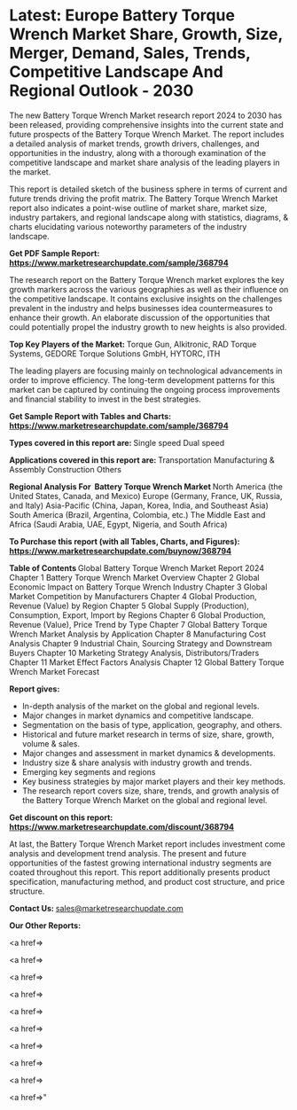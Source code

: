 # Latest: Europe Battery Torque Wrench Market Share, Growth, Size, Merger, Demand, Sales, Trends, Competitive Landscape And Regional Outlook - 2030

The new Battery Torque Wrench Market research report 2024 to 2030 has been released, providing comprehensive insights into the current state and future prospects of the Battery Torque Wrench Market. The report includes a detailed analysis of market trends, growth drivers, challenges, and opportunities in the industry, along with a thorough examination of the competitive landscape and market share analysis of the leading players in the market.

This report is detailed sketch of the business sphere in terms of current and future trends driving the profit matrix. The Battery Torque Wrench Market report also indicates a point-wise outline of market share, market size, industry partakers, and regional landscape along with statistics, diagrams, &amp; charts elucidating various noteworthy parameters of the industry landscape.

<strong><b>Get PDF Sample Report: <a href=https://www.marketresearchupdate.com/sample/368794>https://www.marketresearchupdate.com/sample/368794</a></b></strong>

The research report on the Battery Torque Wrench market explores the key growth markers across the various geographies as well as their influence on the competitive landscape. It contains exclusive insights on the challenges prevalent in the industry and helps businesses idea countermeasures to enhance their growth. An elaborate discussion of the opportunities that could potentially propel the industry growth to new heights is also provided.

<strong><b>Top Key Players of the Market:
</b></strong>Torque Gun, Alkitronic, RAD Torque Systems, GEDORE Torque Solutions GmbH, HYTORC, ITH<strong><b>
</b></strong>

The leading players are focusing mainly on technological advancements in order to improve efficiency. The long-term development patterns for this market can be captured by continuing the ongoing process improvements and financial stability to invest in the best strategies.

<strong><b>Get Sample Report with Tables and Charts: <a href=https://www.marketresearchupdate.com/sample/368794>https://www.marketresearchupdate.com/sample/368794</a></b></strong>

<strong><b>Types covered in this report are:
</b></strong>Single speed
Dual speed<strong><b>
</b></strong>

<strong><b>Applications covered in this report are:
</b></strong>Transportation
Manufacturing & Assembly
Construction
Others<strong><b>
</b></strong>

<strong><b>Regional Analysis For  Battery Torque Wrench Market</b></strong><strong><b>
</b></strong>North America (the United States, Canada, and Mexico)
Europe (Germany, France, UK, Russia, and Italy)
Asia-Pacific (China, Japan, Korea, India, and Southeast Asia)
South America (Brazil, Argentina, Colombia, etc.)
The Middle East and Africa (Saudi Arabia, UAE, Egypt, Nigeria, and South Africa)

<strong><b>To Purchase this report (with all Tables, Charts, and Figures): <a href=https://www.marketresearchupdate.com/buynow/368794>https://www.marketresearchupdate.com/buynow/368794</a></b></strong>

<strong><b>Table of Contents</b></strong><strong><b>
</b></strong>Global Battery Torque Wrench Market Report 2024
Chapter 1 Battery Torque Wrench Market Overview
Chapter 2 Global Economic Impact on Battery Torque Wrench Industry
Chapter 3 Global Market Competition by Manufacturers
Chapter 4 Global Production, Revenue (Value) by Region
Chapter 5 Global Supply (Production), Consumption, Export, Import by Regions
Chapter 6 Global Production, Revenue (Value), Price Trend by Type
Chapter 7 Global Battery Torque Wrench Market Analysis by Application
Chapter 8 Manufacturing Cost Analysis
Chapter 9 Industrial Chain, Sourcing Strategy and Downstream Buyers
Chapter 10 Marketing Strategy Analysis, Distributors/Traders
Chapter 11 Market Effect Factors Analysis
Chapter 12 Global Battery Torque Wrench Market Forecast

<strong><b>Report gives:</b></strong>

- In-depth analysis of the market on the global and regional levels.
- Major changes in market dynamics and competitive landscape.
- Segmentation on the basis of type, application, geography, and others.
- Historical and future market research in terms of size, share, growth, volume &amp; sales.
- Major changes and assessment in market dynamics &amp; developments.
- Industry size &amp; share analysis with industry growth and trends.
- Emerging key segments and regions
- Key business strategies by major market players and their key methods.
- The research report covers size, share, trends, and growth analysis of the Battery Torque Wrench Market on the global and regional level.

<strong><b>Get discount on this report: <a href=https://www.marketresearchupdate.com/discount/368794>https://www.marketresearchupdate.com/discount/368794</a></b></strong>

At last, the Battery Torque Wrench Market report includes investment come analysis and development trend analysis. The present and future opportunities of the fastest growing international industry segments are coated throughout this report. This report additionally presents product specification, manufacturing method, and product cost structure, and price structure.

<strong><b>Contact Us:
</b></strong>sales@marketresearchupdate.com

<strong>Our Other Reports:</strong>

<a href=></a>

<a href=></a>

<a href=></a>

<a href=></a>

<a href=></a>

<a href=></a>

<a href=></a>

<a href=></a>

<a href=></a>

<a href=></a>"
